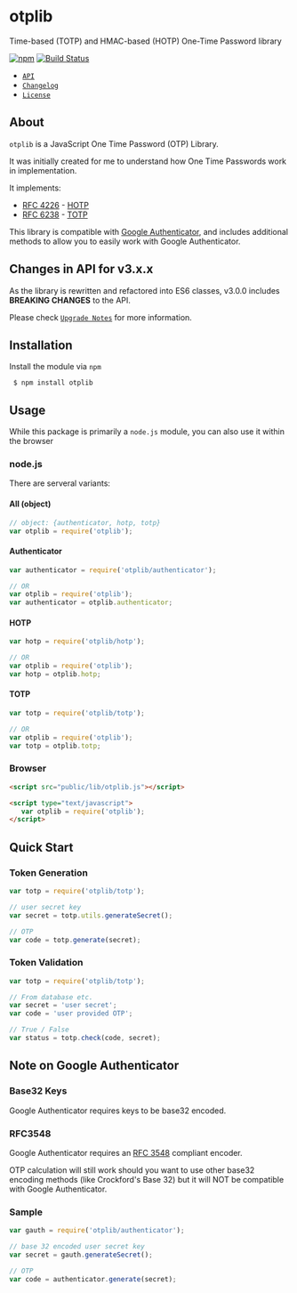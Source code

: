 # otplib
Time-based (TOTP) and HMAC-based (HOTP) One-Time Password library

[![npm](https://img.shields.io/npm/v/otplib.svg?style=flat-square)](https://www.npmjs.com/package/otplib)
[![Build Status](https://img.shields.io/travis/yeojz/otplib.svg?style=flat-square)](https://travis-ci.org/yeojz/otplib)


- [`API`](https://yeojz.github.io/otplib/docs)
- [`Changelog`](https://github.com/yeojz/otplib/wiki/CHANGELOG)
- [`License`](https://github.com/yeojz/otplib/blob/master/LICENSE.md)




## About

`otplib` is a JavaScript One Time Password (OTP) Library. 

It was initially created for me to understand how One Time Passwords work in implementation.


It implements:

 * [RFC 4226](http://tools.ietf.org/html/rfc4226) - [HOTP](http://en.wikipedia.org/wiki/HMAC-based_One-time_Password_Algorithm)
 * [RFC 6238](http://tools.ietf.org/html/rfc6238) - [TOTP](http://en.wikipedia.org/wiki/Time-based_One-time_Password_Algorithm)

This library is compatible with [Google Authenticator](http://code.google.com/p/google-authenticator/), and includes additional methods to allow you to easily work with Google Authenticator.



## Changes in API for v3.x.x

As the library is rewritten and refactored into ES6 classes, v3.0.0 includes __BREAKING CHANGES__ to the API. 

Please check [`Upgrade Notes`](https://github.com/yeojz/otplib/wiki/UPGRADE-NOTES) for more information.

## Installation
Install the module via `npm`

```
 $ npm install otplib
```









## Usage

While this package is primarily a `node.js` module, you can also use it within the browser


### node.js

There are serveral variants:

#### All (object)
```javascript
// object: {authenticator, hotp, totp}
var otplib = require('otplib');
```

#### Authenticator
```javascript
var authenticator = require('otplib/authenticator');

// OR
var otplib = require('otplib');
var authenticator = otplib.authenticator;
```
#### HOTP
```javascript
var hotp = require('otplib/hotp');

// OR
var otplib = require('otplib');
var hotp = otplib.hotp;
```
#### TOTP
```javascript
var totp = require('otplib/totp');

// OR
var otplib = require('otplib');
var totp = otplib.totp;
```


### Browser
```html
<script src="public/lib/otplib.js"></script>

<script type="text/javascript">
   var otplib = require('otplib');
</script>
```







## Quick Start

### Token Generation
```javascript
var totp = require('otplib/totp');

// user secret key
var secret = totp.utils.generateSecret();

// OTP
var code = totp.generate(secret);
```


### Token Validation

```javascript
var totp = require('otplib/totp');

// From database etc.
var secret = 'user secret';
var code = 'user provided OTP';

// True / False
var status = totp.check(code, secret);
```








## Note on Google Authenticator

### Base32 Keys

Google Authenticator requires keys to be base32 encoded.

### RFC3548

Google Authenticator requires an [RFC 3548](http://tools.ietf.org/html/rfc3548) compliant encoder.

OTP calculation will still work should you want to use other base32 encoding methods (like Crockford's Base 32)
but it will NOT be compatible with Google Authenticator.

### Sample

```javascript
var gauth = require('otplib/authenticator');

// base 32 encoded user secret key
var secret = gauth.generateSecret(); 

// OTP
var code = authenticator.generate(secret);
```



